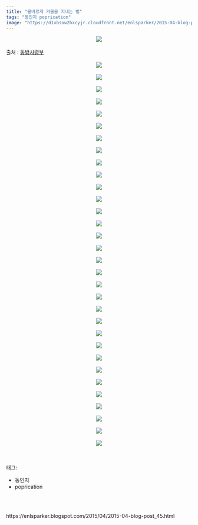 ```yaml
---
title: "올바르게 겨울을 지내는 법"
tags: "동인지 poprication"
image: "https://d1xbsow2hxcyjr.cloudfront.net/enlsparker/2015-04-blog-post_45/001.jpg"
---
```

<div class="article">
<div class="post-body entry-content" id="post-body-6636972589583365288" itemprop="description articleBody">
<div class="separator" style="clear: both; text-align: center;">
<img src="{{ site.imgserver10 }}/enlsparker/2015-04-blog-post_45/001.jpg"/></div>
<a name="more"></a><br/>
출처 : <a href="http://cafe.naver.com/touhouheadquarters">동방사령부</a><br/>
<br/>
<div class="separator" style="clear: both; text-align: center;">
<img src="{{ site.imgserver10 }}/enlsparker/2015-04-blog-post_45/002.jpg"/></div>
<br/>
<div class="separator" style="clear: both; text-align: center;">
<img src="{{ site.imgserver10 }}/enlsparker/2015-04-blog-post_45/003.jpg"/></div>
<br/>
<div class="separator" style="clear: both; text-align: center;">
<img src="{{ site.imgserver10 }}/enlsparker/2015-04-blog-post_45/004.jpg"/></div>
<br/>
<div class="separator" style="clear: both; text-align: center;">
<img src="{{ site.imgserver10 }}/enlsparker/2015-04-blog-post_45/005.jpg"/></div>
<br/>
<div class="separator" style="clear: both; text-align: center;">
<img src="{{ site.imgserver10 }}/enlsparker/2015-04-blog-post_45/006.jpg"/></div>
<br/>
<div class="separator" style="clear: both; text-align: center;">
<img src="{{ site.imgserver10 }}/enlsparker/2015-04-blog-post_45/007.jpg"/></div>
<br/>
<div class="separator" style="clear: both; text-align: center;">
<img src="{{ site.imgserver10 }}/enlsparker/2015-04-blog-post_45/008.jpg"/></div>
<br/>
<div class="separator" style="clear: both; text-align: center;">
<img src="{{ site.imgserver10 }}/enlsparker/2015-04-blog-post_45/009.jpg"/></div>
<br/>
<div class="separator" style="clear: both; text-align: center;">
<img src="{{ site.imgserver10 }}/enlsparker/2015-04-blog-post_45/010.jpg"/></div>
<br/>
<div class="separator" style="clear: both; text-align: center;">
<img src="{{ site.imgserver10 }}/enlsparker/2015-04-blog-post_45/011.jpg"/></div>
<br/>
<div class="separator" style="clear: both; text-align: center;">
<img src="{{ site.imgserver10 }}/enlsparker/2015-04-blog-post_45/012.jpg"/></div>
<br/>
<div class="separator" style="clear: both; text-align: center;">
<img src="{{ site.imgserver10 }}/enlsparker/2015-04-blog-post_45/013.jpg"/></div>
<br/>
<div class="separator" style="clear: both; text-align: center;">
<img src="{{ site.imgserver10 }}/enlsparker/2015-04-blog-post_45/014.jpg"/></div>
<br/>
<div class="separator" style="clear: both; text-align: center;">
<img src="{{ site.imgserver10 }}/enlsparker/2015-04-blog-post_45/015.jpg"/></div>
<br/>
<div class="separator" style="clear: both; text-align: center;">
<img src="{{ site.imgserver10 }}/enlsparker/2015-04-blog-post_45/016.jpg"/></div>
<br/>
<div class="separator" style="clear: both; text-align: center;">
<img src="{{ site.imgserver10 }}/enlsparker/2015-04-blog-post_45/017.jpg"/></div>
<br/>
<div class="separator" style="clear: both; text-align: center;">
<img src="{{ site.imgserver10 }}/enlsparker/2015-04-blog-post_45/018.jpg"/></div>
<br/>
<div class="separator" style="clear: both; text-align: center;">
<img src="{{ site.imgserver10 }}/enlsparker/2015-04-blog-post_45/019.jpg"/></div>
<br/>
<div class="separator" style="clear: both; text-align: center;">
<img src="{{ site.imgserver10 }}/enlsparker/2015-04-blog-post_45/020.jpg"/></div>
<br/>
<div class="separator" style="clear: both; text-align: center;">
<img src="{{ site.imgserver10 }}/enlsparker/2015-04-blog-post_45/021.jpg"/></div>
<br/>
<div class="separator" style="clear: both; text-align: center;">
<img src="{{ site.imgserver10 }}/enlsparker/2015-04-blog-post_45/022.jpg"/></div>
<br/>
<div class="separator" style="clear: both; text-align: center;">
<img src="{{ site.imgserver10 }}/enlsparker/2015-04-blog-post_45/023.jpg"/></div>
<br/>
<div class="separator" style="clear: both; text-align: center;">
<img src="{{ site.imgserver10 }}/enlsparker/2015-04-blog-post_45/024.jpg"/></div>
<br/>
<div class="separator" style="clear: both; text-align: center;">
<img src="{{ site.imgserver10 }}/enlsparker/2015-04-blog-post_45/025.jpg"/></div>
<br/>
<div class="separator" style="clear: both; text-align: center;">
<img src="{{ site.imgserver10 }}/enlsparker/2015-04-blog-post_45/026.jpg"/></div>
<br/>
<div class="separator" style="clear: both; text-align: center;">
<img src="{{ site.imgserver10 }}/enlsparker/2015-04-blog-post_45/027.jpg"/></div>
<br/>
<div class="separator" style="clear: both; text-align: center;">
<img src="{{ site.imgserver10 }}/enlsparker/2015-04-blog-post_45/028.jpg"/></div>
<br/>
<div class="separator" style="clear: both; text-align: center;">
<img src="{{ site.imgserver10 }}/enlsparker/2015-04-blog-post_45/029.jpg"/></div>
<br/>
<div class="separator" style="clear: both; text-align: center;">
<img src="{{ site.imgserver10 }}/enlsparker/2015-04-blog-post_45/030.jpg"/></div>
<br/>
<div class="separator" style="clear: both; text-align: center;">
<img src="{{ site.imgserver10 }}/enlsparker/2015-04-blog-post_45/031.jpg"/></div>
<br/>
<div class="separator" style="clear: both; text-align: center;">
<img src="{{ site.imgserver10 }}/enlsparker/2015-04-blog-post_45/032.jpg"/></div>
<br/>
<div class="separator" style="clear: both; text-align: center;">
<img src="{{ site.imgserver10 }}/enlsparker/2015-04-blog-post_45/033.jpg"/></div>
<br/>
<div style="clear: both;"></div>
</div></div><br/>
<div class="tagTrail">
<p>태그: </p>
<ul>
<li>동인지</li>
<li>poprication</li>
</ul>
</div><br/>

<br/>
<p id="refer">https://enlsparker.blogspot.com/2015/04/2015-04-blog-post_45.html</p>
<br/>

